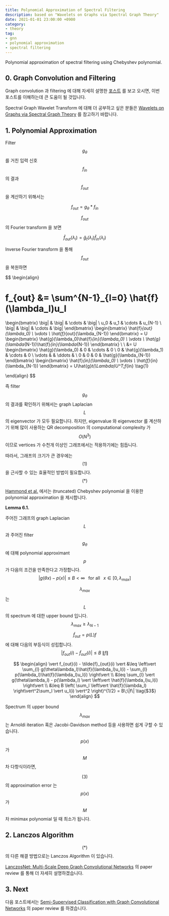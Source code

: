 ```yaml
---
title: Polynomial Approximation of Spectral Filtering
description: based on "Wavelets on Graphs via Spectral Graph Theory"
date: 2021-01-01 23:00:00 +0900
category:
- theory
tag:
- gnn
- polynomial approximation
- spectral filtering
---
```




Polynomial approximation of spectral filtering using Chebyshev polynomial.



## 0. Graph Convolution and Filtering

Graph convolution 과 filtering 에 대해 자세히 설명한 [포스트](https://harryjo97.github.io/theory/Graph-Convolution-and-Filtering/) 를 보고 오시면, 이번 포스트를 이해하는데 큰 도움이 될 것입니다.

Spectral Graph Wavelet Transform 에 대해 더 공부하고 싶은 분들은 [Wavelets on Graphs via Spectral Graph Theory](https://arxiv.org/pdf/0912.3848.pdf) 를 참고하기 바랍니다.



## 1. Polynomial Approximation



Filter $$g_{\theta}$$ 를 거친 입력 신호 $$f_{in}$$ 의 결과 $$f_{out}$$ 을 계산하기 위해서는




$$
f_{out} = g_{\theta} \ast f_{in}
$$

$$f_{out}$$ 의 Fourier transform 을 보면

$$
\hat{f}_{out}(\lambda_l) = \hat{g}_t(\lambda_l)\hat{f}_{in}(\lambda_l)
$$



Inverse Fourier transform 을 통해 $$f_{out}$$ 을 복원하면

$$
\begin{align}

f_{out} 
&= \sum^{N-1}_{l=0} \hat{f}(\lambda_l)u_l
= 
\begin{bmatrix}
\big| & \big| & \cdots & \big| \\
u_0 & u_1 & \cdots & u_{N-1} \\
\big| & \big| & \cdots & \big|
\end{bmatrix}
\begin{bmatrix}
\hat{f}_{out}(\lambda_0) \\
\vdots \\
\hat{f}_{out}(\lambda_{N-1})
\end{bmatrix} 
= U
\begin{bmatrix}
\hat{g}(\lambda_0)\hat{f}_{in}(\lambda_0) \\
\vdots \\
\hat{g}(\lambda_{N-1})\hat{f}_{in}(\lambda_{N-1})
\end{bmatrix} \\
\\
&= U
\begin{bmatrix}
\hat{g}(\lambda_0) & 0 & \cdots & 0 \\
0 & \hat{g}(\lambda_1) & \cdots & 0 \\
\vdots &  & \ddots & \\
0 & 0 & 0 & \hat{g}(\lambda_{N-1})
\end{bmatrix}
\begin{bmatrix}
\hat{f}_{in}(\lambda_0) \\
\vdots \\
\hat{f}_{in}(\lambda_{N-1})
\end{bmatrix}
= U\hat{g}_t(\Lambda)U^T\;f_{in} \tag{$1$}

\end{align}
$$



즉 filter $$g_{\theta}$$ 의 결과를 확인하기 위해서는  graph Laplacian $$L$$ 의 eigenvector 가 모두 필요합니다. 하지만, eigenvalue 와 eigenvector 를 계산하기 위해 많이 사용하는 QR decomposition 의 computational complexity 가 $$O(N^3)$$ 이므로 vertices 가 수천개 이상인 그래프에서는 적용하기에는 힘듭니다.

따라서, 그래프의 크기가 큰 경우에는 $$(1)$$ 을 근사할 수 있는 효율적인 방법이 필요합니다.  $$(\ast)$$



[Hammond et al.](https://arxiv.org/pdf/0912.3848.pdf) 에서는 (truncated) Chebyshev polynomial 을 이용한 polynomial approximation 을  제시합니다. 



__Lemma 6.1.__

주어진 그래프의 graph Laplacian $$L$$ 과 주어진 filter $$g_{\theta}$$ 에 대해
polynomial approximant $$p$$ 가 다음의 조건을 만족한다고 가정합니다.
$$
\left\vert g(\theta x) - p(x) \right\vert \leq B < \infty
\;\;\text{ for all }\;\; x\in [0,\lambda_{max}]
\tag{$2$}
$$

$$\lambda_{max}$$ 는 $$L$$ 의 spectrum 에 대한 upper bound 입니다. $$\lambda_{max} \geq \lambda_{N-1}$$ 

$$\tilde{f}_{out} = p(L)f$$ 에 대해 다음의 부등식이 성립합니다.
$$
\vert f_{out}(i)- \tilde{f}_{out}(i) \vert \leq B \; \|f\|
$$

$$
\begin{align}
\vert f_{out}(i) - \tilde{f}_{out}(i) \vert 
&\leq \left\vert \sum_{l} g(\theta\lambda_l)\hat{f}(\lambda_l)u_l(i) - \sum_{l} p(\lambda_l)\hat{f}(\lambda_l)u_l(i) \right\vert \\
&\leq \sum_{l} \vert g(\theta\lambda_l) - p(\lambda_l) \vert \left\vert \hat{f}(\lambda_l)u_l(i) \right\vert \\
&\leq B \left( \sum_l \left\vert \hat{f}(\lambda_l) \right\vert^2\sum_l \vert u_l(i) \vert^2 \right)^{1/2} 
= B\;\|f\| 
\tag{$3$}
\end{align}
$$


Spectrum 의 upper bound $$\lambda_{max}$$ 는 Arnoldi iteration 혹은 Jacobi-Davidson method 등을 사용하면 쉽게 구할 수 있습니다.



$$p(x)$$ 가 $$M$$ 차 다항식이라면,

$$(3)$$ 의 approximation error 는 $$p(x)$$ 가 $$M$$ 차 minimax polynomial 일 때 최소가 됩니다.



## 2. Lanczos Algorithm 

$$(\ast)$$ 의 다른 해결 방법으로는 Lanczos Algorithm 이 있습니다.  

[LanczosNet: Multi-Scale Deep Graph Convolutional Networks](https://arxiv.org/pdf/1901.01484.pdf) 의 paper review 를 통해 더 자세히 설명하겠습니다.




## 3. Next

다음 포스트에서는 [Semi-Supervised Classification with Graph Convolutional Networks](https://arxiv.org/pdf/1609.02907.pdf) 의 paper review 를 하겠습니다.